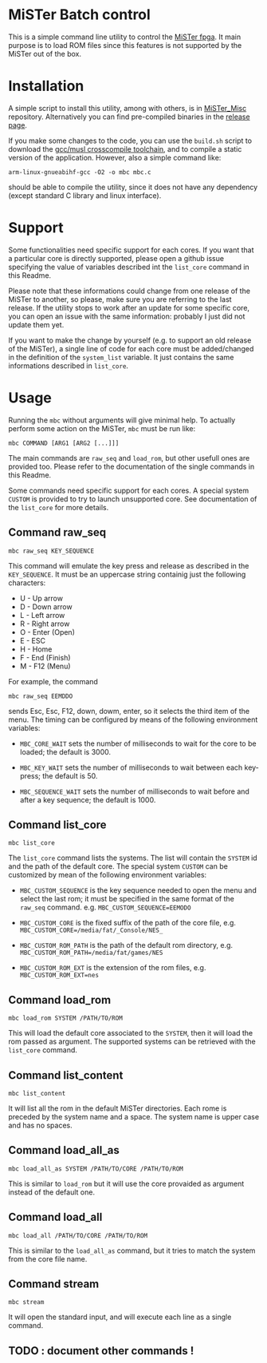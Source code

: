 
# MiSTer Batch control

This is a simple command line utility to control the [MiSTer
fpga](https://github.com/MiSTer-devel). It main purpose is to load ROM files
since this features is not supported by the MiSTer out of the box.

# Installation

A simple script to install this utility, among with others, is in
[MiSTer_Misc](https://github.com/pocomane/MiSTer_misc/) repository. Alternatively
you can find pre-compiled binaries in the [release
page](https://github.com/pocomane/MiSTer_Batch_Control/releases/latest).

If you make some changes to the code, you can use the `build.sh` script to
download the [gcc/musl crosscompile toolchain](http://musl.cc), and to compile
a static version of the application. However, also a simple command like:

```
arm-linux-gnueabihf-gcc -O2 -o mbc mbc.c
```

should be able to compile the utility, since it does not have any dependency
(except standard C library and linux interface).

# Support

Some functionalities need specific support for each cores. If you want that a
particular core is directly supported, please open a github issue specifying
the value of variables described int the `list_core` command in this Readme.

Please note that these informations could change from one release of the MiSTer
to another, so please, make sure you are referring to the last release. If the
utility stops to work after an update for some specific core, you can open an
issue with the same information: probably I just did not update them yet.

If you want to make the change by yourself (e.g. to support an old release of
the MiSTer), a single line of code for each core must be added/changed in the
definition of the `system_list` variable. It just contains the same
informations described in `list_core`.

# Usage

Running the `mbc` without arguments will give minimal help. To actually perform
some action on the MiSTer, `mbc` must be run like:

```
mbc COMMAND [ARG1 [ARG2 [...]]]
```

The main commands are `raw_seq` and `load_rom`, but other usefull ones are
provided too. Please refer to the documentation of the single commands in this
Readme.

Some commands need specific support for each cores. A special system `CUSTOM`
is provided to try to launch unsupported core. See documentation of the `list_core`
for more details.

## Command raw_seq

```
mbc raw_seq KEY_SEQUENCE
```

This command will emulate the key press and release as described in the
`KEY_SEQUENCE`. It must be an uppercase string containig just the following
characters:

- U - Up arrow
- D - Down arrow
- L - Left arrow
- R - Right arrow
- O - Enter (Open)
- E - ESC
- H - Home
- F - End (Finish)
- M - F12 (Menu)

For example, the command

```
mbc raw_seq EEMDDO
```

sends Esc, Esc, F12, down, dowm, enter, so it selects the third item of the
menu. The timing can be configured by means of the following environment
variables:

- `MBC_CORE_WAIT` sets the number of milliseconds to wait for the core to be loaded;
  the default is 3000.

- `MBC_KEY_WAIT` sets the number of milliseconds to wait between each key-press;
  the default is 50.

- `MBC_SEQUENCE_WAIT` sets the number of milliseconds to wait before and after a key
  sequence; the default is 1000.


## Command list_core

```
mbc list_core
```

The `list_core` command lists the systems. The list will contain the `SYSTEM` id and
the path of the default core. The special system `CUSTOM` can be customized by mean
of the following environment variables:

- `MBC_CUSTOM_SEQUENCE` is the key sequence needed to open the menu and select
  the last rom; it must be specified in the same format of the `raw_seq`
  command. e.g. `MBC_CUSTOM_SEQUENCE=EEMODO`

- `MBC_CUSTOM_CORE` is the fixed suffix of the path of the core file, e.g.
  `MBC_CUSTOM_CORE=/media/fat/_Console/NES_`

- `MBC_CUSTOM_ROM_PATH` is the path of the default rom
  directory, e.g. `MBC_CUSTOM_ROM_PATH=/media/fat/games/NES`

- `MBC_CUSTOM_ROM_EXT` is the extension of the rom files, e.g.
  `MBC_CUSTOM_ROM_EXT=nes`

## Command load_rom

```
mbc load_rom SYSTEM /PATH/TO/ROM
```

This will load the default core associated to the `SYSTEM`, then it will load
the rom passed as argument. The supported systems can be retrieved with the
`list_core` command.


## Command list_content

```
mbc list_content
```

It will list all the rom in the default MiSTer directories. Each rome is
preceded by the system name and a space. The system name is upper case and has
no spaces.

## Command load_all_as

```
mbc load_all_as SYSTEM /PATH/TO/CORE /PATH/TO/ROM
```

This is similar to `load_rom` but it will use the core provaided as argument
instead of the default one.

## Command load_all

```
mbc load_all /PATH/TO/CORE /PATH/TO/ROM
```

This is similar to the `load_all_as` command, but it tries to match the system
from the core file name.

## Command stream

```
mbc stream
```

It will open the standard input, and will execute each line as a single command.

## TODO : document other commands !


